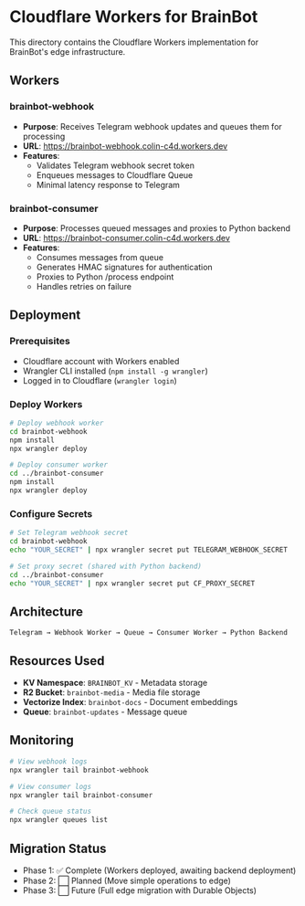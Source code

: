# Cloudflare Workers for BrainBot

This directory contains the Cloudflare Workers implementation for BrainBot's edge infrastructure.

## Workers

### brainbot-webhook
- **Purpose**: Receives Telegram webhook updates and queues them for processing
- **URL**: https://brainbot-webhook.colin-c4d.workers.dev
- **Features**:
  - Validates Telegram webhook secret token
  - Enqueues messages to Cloudflare Queue
  - Minimal latency response to Telegram

### brainbot-consumer
- **Purpose**: Processes queued messages and proxies to Python backend
- **URL**: https://brainbot-consumer.colin-c4d.workers.dev  
- **Features**:
  - Consumes messages from queue
  - Generates HMAC signatures for authentication
  - Proxies to Python /process endpoint
  - Handles retries on failure

## Deployment

### Prerequisites
- Cloudflare account with Workers enabled
- Wrangler CLI installed (`npm install -g wrangler`)
- Logged in to Cloudflare (`wrangler login`)

### Deploy Workers
```bash
# Deploy webhook worker
cd brainbot-webhook
npm install
npx wrangler deploy

# Deploy consumer worker
cd ../brainbot-consumer
npm install
npx wrangler deploy
```

### Configure Secrets
```bash
# Set Telegram webhook secret
cd brainbot-webhook
echo "YOUR_SECRET" | npx wrangler secret put TELEGRAM_WEBHOOK_SECRET

# Set proxy secret (shared with Python backend)
cd ../brainbot-consumer
echo "YOUR_SECRET" | npx wrangler secret put CF_PROXY_SECRET
```

## Architecture

```
Telegram → Webhook Worker → Queue → Consumer Worker → Python Backend
```

## Resources Used
- **KV Namespace**: `BRAINBOT_KV` - Metadata storage
- **R2 Bucket**: `brainbot-media` - Media file storage
- **Vectorize Index**: `brainbot-docs` - Document embeddings
- **Queue**: `brainbot-updates` - Message queue

## Monitoring
```bash
# View webhook logs
npx wrangler tail brainbot-webhook

# View consumer logs  
npx wrangler tail brainbot-consumer

# Check queue status
npx wrangler queues list
```

## Migration Status
- Phase 1: ✅ Complete (Workers deployed, awaiting backend deployment)
- Phase 2: ⬜ Planned (Move simple operations to edge)
- Phase 3: ⬜ Future (Full edge migration with Durable Objects)